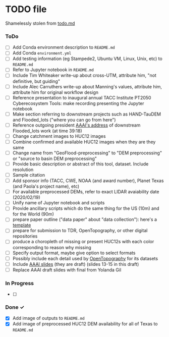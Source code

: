 # TODO file
Shamelessly stolen from [todo.md](https://raw.githubusercontent.com/todomd/todo.md/master/TODO.md)

### ToDo

- [ ] Add Conda environment description to `README.md`
- [ ] Add Conda `environment.yml`
- [ ] Add testing information (eg Stampede2, Ubuntu VM, Linux, Unix, etc) to `README.md`
- [ ] Refer to Jupyter notebook in `README.md`
- [ ] Include Tim Whiteaker write-up about cross-UTM, attribute him, "not definitive, but guiding"
- [ ] Include Alec Carruthers write-up about Manning's values, attribute him, attribute him for original workflow design
- [ ] Reference presentation to inaugural annual TACC Institute PT2050 Cyberecosystem Tools: make recording presenting the Jupyter notebook
- [ ] Make section referring to downstream projects such as HAND-TauDEM and Flooded_lots ("where you can go from here")
- [ ] Reference outgoing president [AAAI's address](https://vimeo.com/400177695) of downstream Flooded_lots work (at time 39:18)
- [ ] Change catchment images to HUC12 images
- [ ] Combine confirmed and available HUC12 images when they are they same
- [ ] Change name from "GeoFlood-preprocessing" to "DEM preprocessing" or "source to basin DEM preprocessing"
- [ ] Provide basic description or abstract of this tool, dataset. Include resolution
- [ ] Sample citation
- [ ] Add sponsor info (TACC, CWE, NOAA (and award number), Planet Texas (and Paola's project name), etc)
- [ ] For available preprocessed DEMs, refer to exact LIDAR avaiability date (2020/02/19)
- [ ] Unify name of Jupyter notebook and scripts
- [ ] Provide ancillary scripts which do the same thing for the US (10m) and for the World (90m)
- [ ] prepare paper outline ("data paper" about "data collection"): here's a [template](https://par.nsf.gov/biblio/10143795)
- [ ] prepare for submission to TDR, OpenTopography, or other digital repositories
- [ ] produce a choropleth of missing or present HUC12s with each color corresponding to reason why missing
- [ ] Specify output format, maybe give option to select formats
- [ ] Possibly include each detail used by [OpenTopography](https://portal.opentopography.org/datasetMetadata?otCollectionID=OT.092020.2193.2) for its datasets
- [ ] Include [AAAI slides](https://www.dropbox.com/scl/fi/0opj6ff7cjyh0gpc2ettm/HANDEdits_PA-MINT.pptx?dl=0&rlkey=70qk5cxlyz04qvr74uwedwj1d) (they are draft) (slides 13-15 in this draft)
- [ ] Replace AAAI draft slides with final from Yolanda Gil

### In Progress

- [ ] 

### Done ✓

- [x] Add image of outputs to `README.md`
- [x] Add image of preprocessed HUC12 DEM availability for all of Texas to `README.md`
